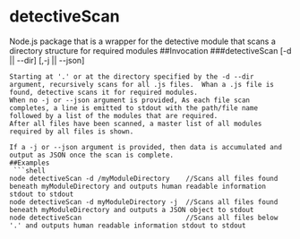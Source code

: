 # detectiveScan
Node.js package that is a wrapper for the detective module that scans a directory structure for required modules
##Invocation
###detectiveScan [-d || --dir] [,-j || --json] 
```
Starting at '.' or at the directory specified by the -d --dir argument, recursively scans for all .js files.  Whan a .js file is found, detective scans it for required modules.
When no -j or --json argument is provided, As each file scan completes, a line is emitted to stdout with the path/file name followed by a list of the modules that are required.
After all files have been scanned, a master list of all modules required by all files is shown.

If a -j or --json argument is provided, then data is accumulated and output as JSON once the scan is complete.
##Examples
 ```shell
node detectiveScan -d /myModuleDirectory    //Scans all files found beneath myModuleDirectory and outputs human readable information stdout to stdout
node detectiveScan -d myModuleDirectory -j  //Scans all files found beneath myModuleDirectory and outputs a JSON object to stdout
node detectiveScan                          //Scans all files below '.' and outputs human readable information stdout to stdout
```
